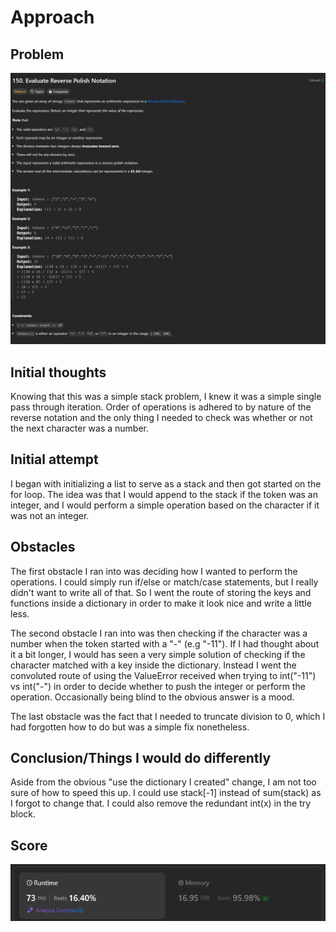 # Approach

## Problem

![Problem 150](problem_image.png)

## Initial thoughts

Knowing that this was a simple stack problem, I knew it was a simple single pass through iteration. Order of operations is adhered to by nature of the reverse notation and the only thing I needed to check was whether or not the next character was a number.

## Initial attempt

I began with initializing a list to serve as a stack and then got started on the for loop. The idea was that I would append to the stack if the token was an integer, and I would perform a simple operation based on the character if it was not an integer.

## Obstacles

The first obstacle I ran into was deciding how I wanted to perform the operations. I could simply run if/else or match/case statements, but I really didn't want to write all of that. So I went the route of storing the keys and functions inside a dictionary in order to make it look nice and write a little less. 

The second obstacle I ran into was then checking if the character was a number when the token started with a "-" (e.g "-11"). If I had thought about it a bit longer, I would has seen a very simple solution of checking if the character matched with a key inside the dictionary. Instead I went the convoluted route of using the ValueError received when trying to int("-11") vs int("-") in order to decide whether to push the integer or perform the operation. Occasionally being blind to the obvious answer is a mood.

The last obstacle was the fact that I needed to truncate division to 0, which I had forgotten how to do but was a simple fix nonetheless. 

## Conclusion/Things I would do differently

Aside from the obvious "use the dictionary I created" change, I am not too sure of how to speed this up. I could use stack[-1] instead of sum(stack) as I forgot to change that. I could also remove the redundant int(x) in the try block.

## Score

![LeetCode Score](score_image.png)